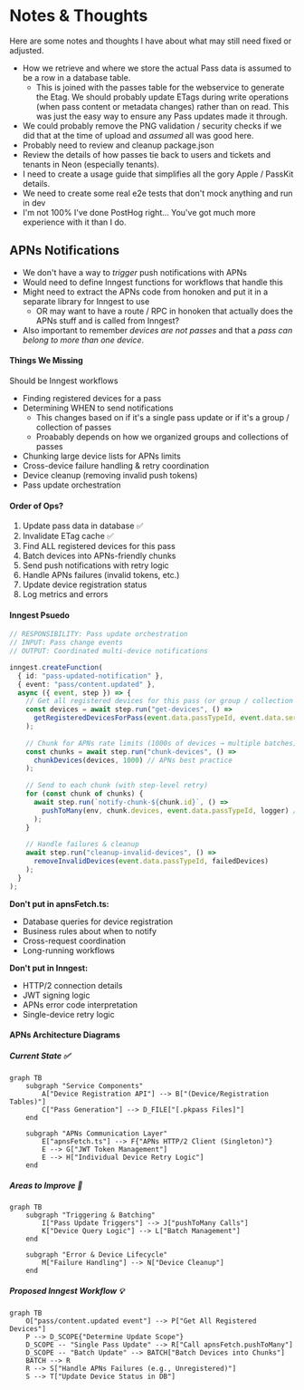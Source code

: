 # Notes & Thoughts

Here are some notes and thoughts I have about what may still need fixed or adjusted.

- How we retrieve and where we store the actual Pass data is assumed to be a row in a database table.
  - This is joined with the passes table for the webservice to generate the Etag. We should probably update ETags during write operations (when pass content or metadata changes) rather than on read. This was just the easy way to ensure any Pass updates made it through.
- We could probably remove the PNG validation / security checks if we did that at the time of upload and *assumed* all was good here.
- Probably need to review and cleanup package.json
- Review the details of how passes tie back to users and tickets and tenants in Neon (especially tenants).
- I need to create a usage guide that simplifies all the gory Apple / PassKit details.
- We need to create some real e2e tests that don't mock anything and run in dev
- I'm not 100% I've done PostHog right... You've got much more experience with it than I do.



## APNs Notifications

- We don't have a way to *trigger* push notifications with APNs
- Would need to define Inngest functions for workflows that handle this
- Might need to extract the APNs code from honoken and put it in a separate library for Inngest to use
  - OR may want to have a route / RPC in honoken that actually does the APNs stuff and is called from Inngest?
- Also important to remember *devices are not passes* and that a *pass can belong to more than one device*.

#### Things We Missing
Should be Inngest workflows

- Finding registered devices for a pass
- Determining WHEN to send notifications
  - This changes based on if it's a single pass update or if it's a group / collection of passes
  - Proabably depends on how we organized groups and collections of passes 
- Chunking large device lists for APNs limits
- Cross-device failure handling & retry coordination
- Device cleanup (removing invalid push tokens)
- Pass update orchestration


#### Order of Ops?

1. Update pass data in database ✅
2. Invalidate ETag cache ✅  
3. Find ALL registered devices for this pass
4. Batch devices into APNs-friendly chunks
5. Send push notifications with retry logic
6. Handle APNs failures (invalid tokens, etc.)
7. Update device registration status
8. Log metrics and errors

#### Inngest Psuedo

```typescript
// RESPONSIBILITY: Pass update orchestration
// INPUT: Pass change events
// OUTPUT: Coordinated multi-device notifications

inngest.createFunction(
  { id: "pass-updated-notification" },
  { event: "pass/content.updated" },
  async ({ event, step }) => {
    // Get all registered devices for this pass (or group / collection of passes?)
    const devices = await step.run("get-devices", () => 
      getRegisteredDevicesForPass(event.data.passTypeId, event.data.serialNumber)
    );
    
    // Chunk for APNs rate limits (1000s of devices → multiple batches)
    const chunks = await step.run("chunk-devices", () =>
      chunkDevices(devices, 1000) // APNs best practice
    );
    
    // Send to each chunk (with step-level retry)
    for (const chunk of chunks) {
      await step.run(`notify-chunk-${chunk.id}`, () =>
        pushToMany(env, chunk.devices, event.data.passTypeId, logger) // ← Uses your apnsFetch
      );
    }
    
    // Handle failures & cleanup
    await step.run("cleanup-invalid-devices", () =>
      removeInvalidDevices(event.data.passTypeId, failedDevices)
    );
  }
);
```

**Don't put in apnsFetch.ts:**
- Database queries for device registration
- Business rules about when to notify
- Cross-request coordination
- Long-running workflows

**Don't put in Inngest:**
- HTTP/2 connection details
- JWT signing logic
- APNs error code interpretation
- Single-device retry logic

#### APNs Architecture Diagrams

##### Current State ✅

```mermaid
graph TB
    subgraph "Service Components"
        A["Device Registration API"] --> B["(Device/Registration Tables)"]
        C["Pass Generation"] --> D_FILE["[.pkpass Files]"]
    end
    
    subgraph "APNs Communication Layer"
        E["apnsFetch.ts"] --> F{"APNs HTTP/2 Client (Singleton)"}
        E --> G["JWT Token Management"]
        E --> H["Individual Device Retry Logic"]
    end
```

##### Areas to Improve 🚧

```mermaid
graph TB
    subgraph "Triggering & Batching"
        I["Pass Update Triggers"] --> J["pushToMany Calls"]
        K["Device Query Logic"] --> L["Batch Management"]
    end

    subgraph "Error & Device Lifecycle"
        M["Failure Handling"] --> N["Device Cleanup"]
    end
```

##### Proposed Inngest Workflow 💡

```mermaid
graph TB
    O["pass/content.updated event"] --> P["Get All Registered Devices"]
    P --> D_SCOPE{"Determine Update Scope"}
    D_SCOPE -- "Single Pass Update" --> R["Call apnsFetch.pushToMany"]
    D_SCOPE -- "Batch Update" --> BATCH["Batch Devices into Chunks"]
    BATCH --> R
    R --> S["Handle APNs Failures (e.g., Unregistered)"]
    S --> T["Update Device Status in DB"]
```
